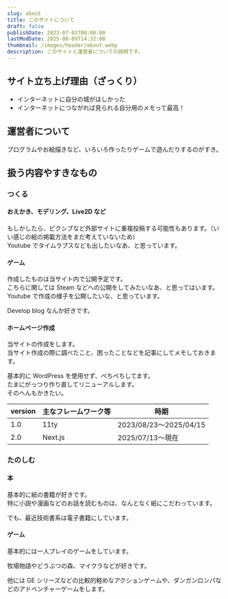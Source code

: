 ```yaml
---
slug: about
title: このサイトについて
draft: false
publishDate: 2023-07-01T00:00:00
lastModDate: 2025-08-09T14:32:00
thumbnail: /images/header/about.webp
description: このサイトと運営者についての説明です。
---
```

## サイト立ち上げ理由（ざっくり）

-   インターネットに自分の城がほしかった
-   インターネットにつながれば見られる自分用のメモって最高！

## 運営者について

プログラムやお絵描きなど、いろいろ作ったりゲームで遊んだりするのがすき。

## 扱う内容やすきなもの

### つくる

#### おえかき、モデリング、Live2D など

もしかしたら、ピクシブなど外部サイトに重複投稿する可能性もあります。（いい感じの絵の掲載方法をまだ考えていないため）  
Youtube でタイムラプスなども出したいなあ、と思っています。

#### ゲーム

作成したものは当サイト内で公開予定です。  
こちらに関しては Steam などへの公開をしてみたいなあ、と思ってはいます。  
Youtube で作成の様子を公開したいな、と思っています。

Develop blog なんか好きです。

#### ホームページ作成

当サイトの作成をします。  
当サイト作成の際に調べたこと、困ったことなどを記事にしてメモしておきます。

基本的に WordPress を使用せず、ぺちぺちしてます。  
たまにがっつり作り直してリニューアルします。  
そのへんもかきたい。

|version|主なフレームワーク等|時期|
|--|--|--|
|1.0|11ty|2023/08/23〜2025/04/15|
|2.0|Next.js|2025/07/13〜現在|

### たのしむ

#### 本

基本的に紙の書籍が好きです。  
特に小説や漫画などのお話を読むものは、なんとなく紙にこだわっています。

でも、最近技術書系は電子書籍にしています。

#### ゲーム

基本的には一人プレイのゲームをしています。

牧場物語やどうぶつの森、マイクラなどが好きです。

他には GE シリーズなどの比較的軽めなアクションゲームや、ダンガンロンパなどのアドベンチャーゲームをします。

